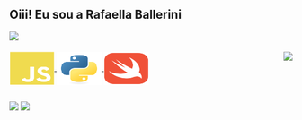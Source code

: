 
## Oiii! Eu sou a Rafaella Ballerini 
 <div>
  <a href="https://github.com/GabrielFernandesDev">
  <img height="180em" src="https://github-readme-stats.vercel.app/api?username=GabrielFernandesDev&show_icons=true&theme=dracula&include_all_commits=true&count_private=true"/>
  
<div style="display: inline_block"><br>
  <img align="center" alt="Rafa-Js" height="60" width="80" src="https://raw.githubusercontent.com/devicons/devicon/master/icons/javascript/javascript-plain.svg">
  <img align="center" alt="Rafa-Python" height="60" width="80" src="https://raw.githubusercontent.com/devicons/devicon/master/icons/python/python-original.svg">
  <img align="center" alt="Rafa-Csharp" height="60" width="80" src="https://raw.githubusercontent.com/devicons/devicon/master/icons/swift/swift-original.svg">
<img height="280" align="right" src="https://octodex.github.com/images/daftpunktocat-guy.gif">
</div>
  
  ##
 
<div> 
  <a href = "mailto: Gabrielfernandes.dev@gmail.com"><img src="https://img.shields.io/badge/-Gmail-%23333?style=for-the-badge&logo=gmail&logoColor=white" target="_blank"></a>
  <a href="https://www.linkedin.com/in/gabriel-fernandes-485308184/" target="_blank"><img src="https://img.shields.io/badge/-LinkedIn-%230077B5?style=for-the-badge&logo=linkedin&logoColor=white" target="_blank"></a> 
 

 
</div>




